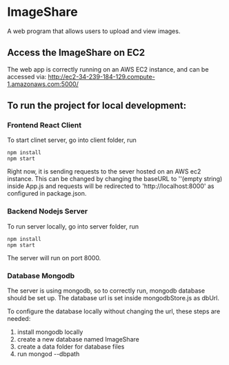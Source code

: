 # ImageShare
A web program that allows users to upload and view images.

## Access the ImageShare on EC2
The web app is correctly running on an AWS EC2 instance, and can be accessed via:
http://ec2-34-239-184-129.compute-1.amazonaws.com:5000/

## To run the project for local development:
### Frontend React Client
To start clinet server, go into client folder, run 
```
npm install
npm start
```

Right now, it is sending requests to the sever hosted on an AWS ec2 instance. This can be changed by changing the baseURL to ''(empty string) inside App.js and requests will be redirected to 'http://localhost:8000' as configured in package.json.

### Backend Nodejs Server
To run server locally, go into server folder, run 
```
npm install
npm start
```
The server will run on port 8000. 

### Database Mongodb
The server is using mongodb, so to correctly run, mongodb database should be set up. The database url is set inside mongodbStore.js as dbUrl. 

To configure the database locally without changing the url, these steps are needed:
1. install mongodb locally
2. create a new database named ImageShare
3. create a data folder for database files
4. run mongod --dbpath <path for your data folder>
